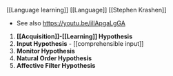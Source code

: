[[Language learning]]
[[Language]]
[[Stephen Krashen]]
- See also https://youtu.be/illApgaLgGA

1. **[[Acquisition]]-[[Learning]] Hypothesis** 
2. **Input Hypothesis** - [[comprehensible input]]
3. **Monitor Hypothesis**
4. **Natural Order Hypothesis**
5. **Affective Filter Hypothesis**